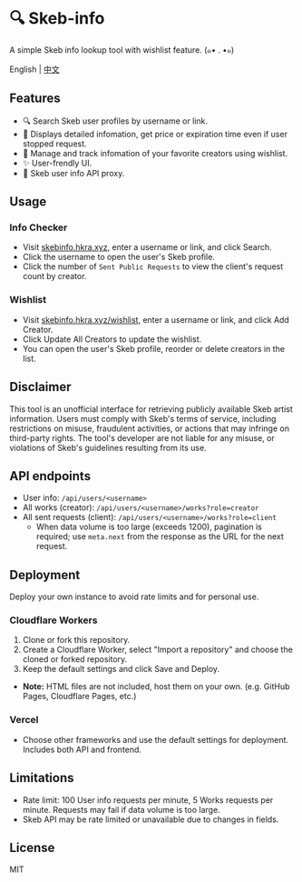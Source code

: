# 🔍 Skeb-info
A simple Skeb info lookup tool with wishlist feature. (๑• . •๑)

English | [中文](README.zh-CN.md)

## Features

- 🔍 Search Skeb user profiles by username or link.
- 📑 Displays detailed infomation, get price or expiration time even if user stopped request.
- 💝 Manage and track infomation of your favorite creators using wishlist.
- ✨ User-frendly UI.
- 🔗 Skeb user info API proxy.

## Usage

### Info Checker
- Visit [skebinfo.hkra.xyz](https://skebinfo.hkra.xyz/), enter a username or link, and click Search.
- Click the username to open the user's Skeb profile.
- Click the number of `Sent Public Requests` to view the client's request count by creator.

### Wishlist
- Visit [skebinfo.hkra.xyz/wishlist](https://skebinfo.hkra.xyz/wishlist), enter a username or link, and click Add Creator.
- Click Update All Creators to update the wishlist.
- You can open the user's Skeb profile, reorder or delete creators in the list.

## Disclaimer

This tool is an unofficial interface for retrieving publicly available Skeb artist information. Users must comply with Skeb's terms of service, including restrictions on misuse, fraudulent activities, or actions that may infringe on third-party rights. The tool's developer are not liable for any misuse, or violations of Skeb's guidelines resulting from its use.

## API endpoints
- User info: `/api/users/<username>`
- All works (creator): `/api/users/<username>/works?role=creator`
- All sent requests (client): `/api/users/<username>/works?role=client`
    - When data volume is too large (exceeds 1200), pagination is required; use `meta.next` from the response as the URL for the next request.

## Deployment

Deploy your own instance to avoid rate limits and for personal use.

### Cloudflare Workers
1. Clone or fork this repository.
2. Create a Cloudflare Worker, select "Import a repository" and choose the cloned or forked repository.
3. Keep the default settings and click Save and Deploy.
- **Note:** HTML files are not included, host them on your own. (e.g. GitHub Pages, Cloudflare Pages, etc.)

### Vercel
- Choose other frameworks and use the default settings for deployment. Includes both API and frontend.

## Limitations

- Rate limit: 100 User info requests per minute, 5 Works requests per minute. Requests may fail if data volume is too large.
- Skeb API may be rate limited or unavailable due to changes in fields.

## License
MIT
